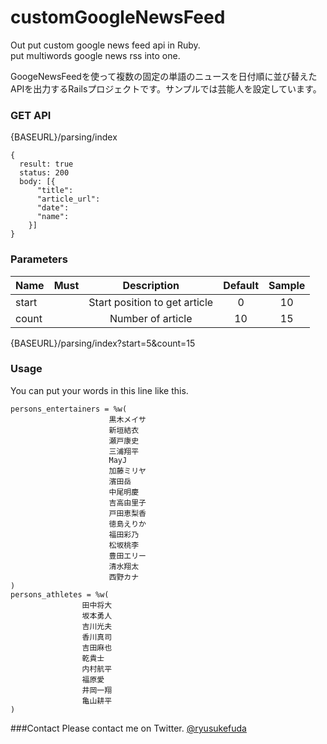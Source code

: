 # customGoogleNewsFeed

Out put custom google news feed api in Ruby.  
put multiwords google news rss into one.

GoogeNewsFeedを使って複数の固定の単語のニュースを日付順に並び替えた  
APIを出力するRailsプロジェクトです。サンプルでは芸能人を設定しています。

### GET API
 {BASEURL}/parsing/index



    {
      result: true
      status: 200
      body: [{
          "title":
          "article_url":
          "date":
          "name":
        }]
    }

### Parameters  
| Name       | Must | Description                   | Default | Sample |
|:-----------|-----:|:-----------------------------:|:-------:|:------:|
| start      |      | Start position to get article |    0    |   10   |
| count      |      | Number of article             |    10   |   15   |

{BASEURL}/parsing/index?start=5&count=15

### Usage
You can put your words in this line like this.



    persons_entertainers = %w(
                          黒木メイサ
                          新垣結衣
                          瀬戸康史
                          三浦翔平
                          MayJ
                          加藤ミリヤ
                          濱田岳
                          中尾明慶
                          吉高由里子
                          戸田恵梨香
                          徳島えりか
                          福田彩乃
                          松坂桃李
                          豊田エリー
                          清水翔太
                          西野カナ
    )
    persons_athletes = %w(
                    田中将大
                    坂本勇人
                    吉川光夫
                    香川真司
                    吉田麻也
                    乾貴士
                    内村航平
                    福原愛
                    井岡一翔
                    亀山耕平
    )

###Contact
Please contact me on Twitter.
[@ryusukefuda](https://twitter.com/ryusukefuda)
